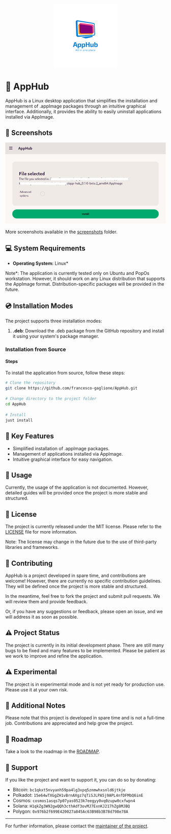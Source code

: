 <p align="center">
  <img src="./src-tauri/icons/appHubLogo.png" alt="Logo">
</p>

# 🚀 AppHub

AppHub is a Linux desktop application that simplifies the installation and management of .appImage packages through an intuitive graphical interface. Additionally, it provides the ability to easily uninstall applications installed via AppImage.

## 📸 Screenshots
<p align="center">
  <img src="./screenshots/install.png" alt="Screenshot 1">
</p>

More screenshots available in the [screenshots](screenshots) folder.

## 💻 System Requirements
- **Operating System:** Linux*

Note*: The application is currently tested only on Ubuntu and PopOs workstation. 
However, it should work on any Linux distribution that supports the AppImage format.
Distribution-specific packages will be provided in the future.

## 💿 Installation Modes
The project supports three installation modes:
1. **.deb**: Download the .deb package from the GitHub repository and install it using your system's package manager.

### Installation from Source

#### Steps

To install the application from source, follow these steps:

```bash
# Clone the repository
git clone https://github.com/francesco-gaglione/AppHub.git

# Change directory to the project folder
cd AppHub

# Install
just install
```

## 🌟 Key Features
- Simplified installation of .appImage packages.
- Management of applications installed via AppImage.
- Intuitive graphical interface for easy navigation.

## 📖 Usage
Currently, the usage of the application is not documented. However, detailed guides will be provided once the project is more stable and structured.

## 📝 License
The project is currently released under the MIT license. Please refer to the [LICENSE](LICENSE) file for more information.

Note: The license may change in the future due to the use of third-party libraries and frameworks.

## 🤝 Contributing
AppHub is a project developed in spare time, and contributions are welcome! However, there are currently no specific contribution guidelines. They will be defined once the project is more stable and structured.

In the meantime, feel free to fork the project and submit pull requests. We will review them and provide feedback.

Or, if you have any suggestions or feedback, please open an issue, and we will address it as soon as possible.

## ⚠️ Project Status
The project is currently in its initial development phase. There are still many bugs to be fixed and many features to be implemented. Please be patient as we work to improve and refine the application.

## ⚠️ Experimental
The project is in experimental mode and is not yet ready for production use. 
Please use it at your own risk.

## 📌 Additional Notes
Please note that this project is developed in spare time and is not a full-time job. Contributions are appreciated and help grow the project.

## 🚀 Roadmap

Take a look to the roadmap in the [ROADMAP](roadmap.md).

## 💖 Support

If you like the project and want to support it, you can do so by donating:

- Bitcoin: `bc1qkxt5nvyanh59pa4lg3xpq5znmwhxsnld6jtkje`
- Polkadot: `15e64wTXGgZH1vBrnAXgz7qTiSJLPA5j9APL4nfDFMbQ6inE`
- Cosmos: `cosmos1asqs7p07yas0523k7eegyy0vq0zupw0cxfwpn4`
- Solana: `H1qkZg3W92gwQQh3cthAdf3ovMJ7ExnKJ217hZg8MJBQ`
- Polygon: `0x976b2f699E420027a845Ac63B98b3B78d798e78A`

---

For further information, please contact the [maintainer of the project](mailto:francesco.gaglione.p@gmail.com).

